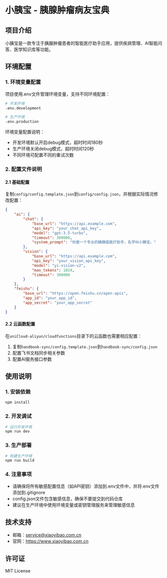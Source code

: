# 小胰宝 - 胰腺肿瘤病友宝典

## 项目介绍
小胰宝是一款专注于胰腺肿瘤患者的智能医疗助手应用，提供疾病管理、AI智能问答、医学知识库等功能。

## 环境配置

### 1. 环境变量配置
项目使用.env文件管理环境变量，支持不同环境配置：

```bash
# 开发环境
.env.development

# 生产环境
.env.production
```

环境变量配置说明：
- 开发环境默认开启debug模式，超时时间180秒
- 生产环境关闭debug模式，超时时间120秒
- 不同环境可配置不同的重试次数

### 2. 配置文件说明

#### 2.1 基础配置
复制`config/config.template.json`到`config/config.json`，并根据实际情况修改配置：

```json
{
    "ai": {
        "chat": {
            "base_url": "https://api.example.com",
            "api_key": "your_chat_api_key",
            "model": "gpt-3.5-turbo",
            "timeout": 300000,
            "system_prompt": "你是一个专业的胰腺癌医疗助手，名字叫小胰宝。"
        },
        "vision": {
            "base_url": "https://api.example.com",
            "api_key": "your_vision_api_key",
            "model": "yi-vision-v2",
            "max_tokens": 1024,
            "timeout": 300000
        }
    },
    "feishu": {
        "base_url": "https://open.feishu.cn/open-apis",
        "app_id": "your_app_id",
        "app_secret": "your_app_secret"
    }
}
```

#### 2.2 云函数配置
在`uniCloud-aliyun/cloudfunctions`目录下的云函数也需要相应配置：

1. 复制`handbook-sync/config.template.json`到`handbook-sync/config.json`
2. 配置飞书文档同步相关参数
3. 配置AI服务接口参数

## 使用说明

### 1. 安装依赖
```bash
npm install
```

### 2. 开发调试
```bash
# 运行开发环境
npm run dev
```

### 3. 生产部署
```bash
# 构建生产环境
npm run build
```

### 4. 注意事项
- 请确保将所有敏感配置信息（如API密钥）添加到.env文件中，并将.env文件添加到.gitignore
- config.json文件包含敏感信息，确保不要提交到代码仓库
- 建议在生产环境中使用环境变量或密钥管理服务来管理敏感信息

## 技术支持
- 邮箱：service@xiaoyibao.com.cn
- 官网：https://www.xiaoyibao.com.cn

## 许可证
MIT License